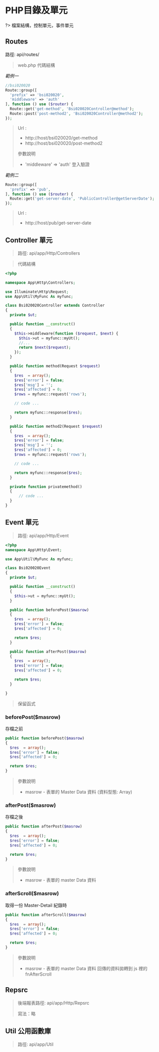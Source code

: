 # PHP目錄及單元
?>
檔案結構，控制單元，事件單元

## Routes
路徑: api/routes/

> web.php 代碼結構

_範例一_

```php
//bsi020020
Route::group([
  'prefix' => 'bsi020020',
  'middleware' => 'auth'
], function () use ($router) {
  Route::get('get-method', 'Bsi020020Controller@method');
  Route::post('post-method2', 'Bsi020020Controller@method2');
});
```

> Url :
>
> * http://host/bsi020020/get-method
> * http://host/bsi020020/post-method2
>
> 參數說明
>
> * 'middleware' => 'auth' 登入驗證

_範例二_

```php
Route::group([
  'prefix' => 'pub',
], function () use ($router) {
  Route::get('get-server-date', 'PublicController@getServerDate');
});
```

> Url :
>
> * http://host/pub/get-server-date

## Controller 單元

> 路徑: api/app/Http/Controllers

> 代碼結構

```php
<?php

namespace App\Http\Controllers;

use Illuminate\Http\Request;
use App\Util\MyFunc As myfunc;

class Bsi020020Controller extends Controller
{
  private $ut;

  public function __construct()
  {
    $this->middleware(function ($request, $next) {
      $this->ut = myfunc::myUt();
      //...
      return $next($request);
    });
  }

  public function method(Request $request)
  {
    $res  = array();
    $res['error'] = false;
    $res['msg'] = '';
    $res['affected'] = 0;
    $rows = myfunc::request('rows');

    // code ...

    return myfunc::response($res);
  }

  public function method2(Request $request)
  {
    $res  = array();
    $res['error'] = false;
    $res['msg'] = '';
    $res['affected'] = 0;
    $rows = myfunc::request('rows');

    // code ...

    return myfunc::response($res);
  }

  private function privatemethod()
  {
      // code ...
  }
}
```

## Event 單元

> 路徑: api/app/Http/Event

```php
<?php
namespace App\Http\Event;

use App\Util\MyFunc As myfunc;

class Bsi020020Event
{
  private $ut;

  public function __construct()
  {
    $this->ut = myfunc::myUt();
  }

  public function beforePost($masrow)
  {
    $res  = array();
    $res['error'] = false;
    $res['affected'] = 0;

    return $res;
  }

  public function afterPost($masrow)
  {
    $res  = array();
    $res['error'] = false;
    $res['affected'] = 0;

    return $res;
  }

}
```

> 保留函式

### beforePost($masrow)

存檔之前

```php
public function beforePost($masrow)
{
  $res  = array();
  $res['error'] = false;
  $res['affected'] = 0;

  return $res;
}
```

> 參數說明
>
> * masrow - 表單的 Master Data 資料 (資料型態: Array)

### afterPost($masrow)

存檔之後

```php
public function afterPost($masrow)
{
  $res  = array();
  $res['error'] = false;
  $res['affected'] = 0;

  return $res;
}
```

> 參數說明
>
> * masrow - 表單的 master Data 資料

### afterScroll($masrow)

取得一份 Master-Detail 紀錄時

```php
public function afterScroll($masrow)
{
  $res  = array();
  $res['error'] = false;
  $res['affected'] = 0;

  return $res;
}
```

> 參數說明
>
> * masrow - 表單的 master Data 資料 回傳的資料拋轉到 js 裡的 fnAfterScroll

## Repsrc

> 後端報表路徑: api/app/Http/Repsrc
>
> 寫法：略

## Util 公用函數庫

> 路徑: api/app/Util
